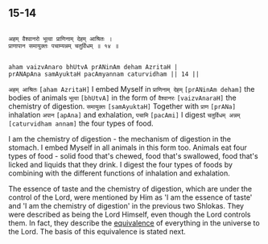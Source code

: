 ## 15-14


```shloka-sa

अहम् वैश्वानरो भूत्वा प्राणिनाम् देहम् आश्रितः ।
प्राणापान समायुक्तः पचाम्यन्नम् चतुर्विधम् ॥ १४ ॥

```
```shloka-sa-hk

aham vaizvAnaro bhUtvA prANinAm deham AzritaH |
prANApAna samAyuktaH pacAmyannam caturvidham || 14 ||

```
`अहम् आश्रितः` `[aham AzritaH]` I embed Myself in `प्राणिनाम् देहम्` `[prANinAm deham]` the bodies of animals `भूत्वा` `[bhUtvA]` in the form of `वैश्वानरः` `[vaizvAnaraH]` the chemistry of digestion. `समायुक्तः` `[samAyuktaH]` Together with `प्राण` `[prANa]` inhalation `अपान` `[apAna]` and exhalation, `पचामि` `[pacAmi]` I digest `चतुर्विधम् अन्नम्` `[caturvidham annam]` the four types of food.

I am the chemistry of digestion - the mechanism of digestion in the stomach. I embed Myself in all animals in this form too. Animals eat four types of food - solid food that's chewed, food that's swallowed, food that's licked and liquids that they drink. I digest the four types of foods by combining with the different functions of inhalation and exhalation. 

The essence of taste and the chemistry of digestion, which are under the control of the Lord, were mentioned by Him as 'I am the essence of taste' and 'I am the chemistry of digestion' in the previous two Shlokas. They were described as being the Lord Himself, even though the Lord controls them. In fact, they describe the 
[equivalence](equivalence_to_the_Lord)
 of everything in the universe to the Lord. The basis of this equivalence is stated next.


